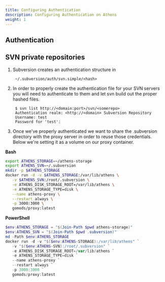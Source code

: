 ```yaml
---
title: Configuring Authentication
description: Configuring Authentication on Athens
weight: 1
---
```


## Authentication

## SVN private repositories

1. Subversion creates an authentication structure in 
        
        ~/.subversion/auth/svn.simple/<hash>

2. In order to properly create the authentication file for your SVN servers you will need to authenticate to them and let svn build out the proper hashed files.
	
		$ svn list http://<domain:port>/svn/<somerepo>
		Authentication realm: <http://<domain> Subversion Repository
		Username: test
		Password for 'test':

3. Once we've properly authenticated we want to share the .subversion directory with the proxy server in order to reuse those credentials.  Below we're setting it as a volume on our proxy container.

**Bash**

```bash
export ATHENS_STORAGE=~/athens-storage
export ATHENS_SVN=~/.subversion
mkdir -p $ATHENS_STORAGE
docker run -d -v $ATHENS_STORAGE:/var/lib/athens \
   -v $ATHENS_SVN:/root/.subversion \
   -e ATHENS_DISK_STORAGE_ROOT=/var/lib/athens \
   -e ATHENS_STORAGE_TYPE=disk \
   --name athens-proxy \
   --restart always \
   -p 3000:3000 \
   gomods/proxy:latest
```

**PowerShell**

```PowerShell
$env:ATHENS_STORAGE = "$(Join-Path $pwd athens-storage)"
$env:ATHENS_SVN = "$(Join-Path $pwd .subversion)"
md -Path $env:ATHENS_STORAGE
docker run -d -v "$($env:ATHENS-STORAGE):/var/lib/athens" `
   -v "$($env:ATHENS-SVN):/root/.subversion" `
   -e ATHENS_DISK_STORAGE_ROOT=/var/lib/athens `
   -e ATHENS_STORAGE_TYPE=disk `
   --name athens-proxy `
   --restart always `
   -p 3000:3000 `
   gomods/proxy:latest
```
